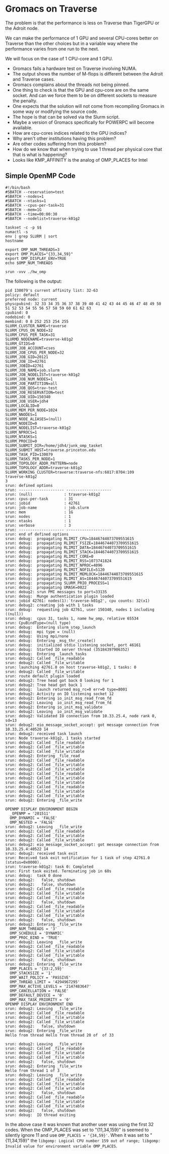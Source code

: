 # Gromacs on Traverse

The problem is that the performance is less on Traverse than TigerGPU or the Adroit node.

We can make the performance of 1 GPU and several CPU-cores better on Traverse than the other choices but in a variable way
where the performance varies from one run to the next.

We will focus on the case of 1 CPU-core and 1 GPU.

   * Gromacs fails a hardware test on Traverse involving NUMA.
   * The output shows the number of M-flops is different between the Adroit and Traverse cases.
   * Gromacs complains about the threads not being pinned.
   * One thing to check is that the GPU and cpu-core are on the same socket. And can we force them to be on different sockets
   to measure the penalty.
   * One expects that the solution will not come from recompiling Gromacs in some way or modifying the source code.
   * The hope is that can be solved via the Slurm script.
   * Maybe a version of Gromacs specifically for POWERPC will become available.
   * How are cpu-cores indices related to the GPU indices?
   * Why aren't other institutions having this problem?
   * Are other codes suffering from this problem?
   * How do we know that when trying to use 1 thread per physical core that that is what is happening?
   * Looks like KMP_AFFINITY is the analog of OMP_PLACES for Intel
   
## Simple OpenMP Code
   
```
#!/bin/bash
#SBATCH --reservation=test
#SBATCH --nodes=1
#SBATCH --ntasks=1
#SBATCH --cpus-per-task=31
#SBATCH --mem=1G
#SBATCH --time=00:00:30
#SBATCH --nodelist=traverse-k01g2

taskset -c -p $$
numactl -s
env | grep SLURM | sort
hostname

export OMP_NUM_THREADS=3
export OMP_PLACES="{33,34,59}"
export OMP_DISPLAY_ENV=TRUE
echo $OMP_NUM_THREADS

srun -vvv ./hw_omp
```

The following is the output:

```
pid 130079's current affinity list: 32-63
policy: default
preferred node: current
physcpubind: 32 33 34 35 36 37 38 39 40 41 42 43 44 45 46 47 48 49 50 51 52 53 54 55 56 57 58 59 60 61 62 63 
cpubind: 0 
nodebind: 0 
membind: 0 8 252 253 254 255 
SLURM_CLUSTER_NAME=traverse
SLURM_CPUS_ON_NODE=32
SLURM_CPUS_PER_TASK=31
SLURMD_NODENAME=traverse-k01g2
SLURM_GTIDS=0
SLURM_JOB_ACCOUNT=cses
SLURM_JOB_CPUS_PER_NODE=32
SLURM_JOB_GID=20121
SLURM_JOB_ID=42761
SLURM_JOBID=42761
SLURM_JOB_NAME=job.slurm
SLURM_JOB_NODELIST=traverse-k01g2
SLURM_JOB_NUM_NODES=1
SLURM_JOB_PARTITION=all
SLURM_JOB_QOS=trav-test
SLURM_JOB_RESERVATION=test
SLURM_JOB_UID=150340
SLURM_JOB_USER=jdh4
SLURM_LOCALID=0
SLURM_MEM_PER_NODE=1024
SLURM_NNODES=1
SLURM_NODE_ALIASES=(null)
SLURM_NODEID=0
SLURM_NODELIST=traverse-k01g2
SLURM_NPROCS=1
SLURM_NTASKS=1
SLURM_PROCID=0
SLURM_SUBMIT_DIR=/home/jdh4/junk_omp_tasket
SLURM_SUBMIT_HOST=traverse.princeton.edu
SLURM_TASK_PID=130079
SLURM_TASKS_PER_NODE=1
SLURM_TOPOLOGY_ADDR_PATTERN=node
SLURM_TOPOLOGY_ADDR=traverse-k01g2
SLURM_WORKING_CLUSTER=traverse:traverse-nfs:6817:8704:109
traverse-k01g2
3
srun: defined options
srun: -------------------- --------------------
srun: (null)              : traverse-k01g2
srun: cpus-per-task       : 31
srun: jobid               : 42761
srun: job-name            : job.slurm
srun: mem                 : 1G
srun: nodes               : 1
srun: ntasks              : 1
srun: verbose             : 3
srun: -------------------- --------------------
srun: end of defined options
srun: debug:  propagating RLIMIT_CPU=18446744073709551615
srun: debug:  propagating RLIMIT_FSIZE=18446744073709551615
srun: debug:  propagating RLIMIT_DATA=18446744073709551615
srun: debug:  propagating RLIMIT_STACK=18446744073709551615
srun: debug:  propagating RLIMIT_CORE=0
srun: debug:  propagating RLIMIT_RSS=1073741824
srun: debug:  propagating RLIMIT_NPROC=4096
srun: debug:  propagating RLIMIT_NOFILE=5120
srun: debug:  propagating RLIMIT_MEMLOCK=18446744073709551615
srun: debug:  propagating RLIMIT_AS=18446744073709551615
srun: debug:  propagating SLURM_PRIO_PROCESS=1
srun: debug:  propagating UMASK=0022
srun: debug2: srun PMI messages to port=33135
srun: debug:  Munge authentication plugin loaded
srun: jobid 42761: nodes(1):`traverse-k01g2', cpu counts: 32(x1)
srun: debug2: creating job with 1 tasks
srun: debug:  requesting job 42761, user 150340, nodes 1 including ((null))
srun: debug:  cpus 31, tasks 1, name hw_omp, relative 65534
srun: CpuBindType=(null type)
srun: debug:  Entering slurm_step_launch
srun: debug:  mpi type = (null)
srun: debug:  Using mpi/none
srun: debug:  Entering _msg_thr_create()
srun: debug:  initialized stdio listening socket, port 46161
srun: debug:  Started IO server thread (35184397906352)
srun: debug:  Entering _launch_tasks
srun: debug2: Called _file_readable
srun: debug2: Called _file_writable
srun: launching 42761.0 on host traverse-k01g2, 1 tasks: 0
srun: debug2: Called _file_writable
srun: route default plugin loaded
srun: debug2: Tree head got back 0 looking for 1
srun: debug2: Tree head got back 1
srun: debug:  launch returned msg_rc=0 err=0 type=8001
srun: debug2: Activity on IO listening socket 12
srun: debug2: Entering io_init_msg_read_from_fd
srun: debug2: Leaving  io_init_msg_read_from_fd
srun: debug2: Entering io_init_msg_validate
srun: debug2: Leaving  io_init_msg_validate
srun: debug2: Validated IO connection from 10.33.25.4, node rank 0, sd=13
srun: debug2: eio_message_socket_accept: got message connection from 10.33.25.4:40520 14
srun: debug2: received task launch
srun: Node traverse-k01g2, 1 tasks started
srun: debug2: Called _file_readable
srun: debug2: Called _file_writable
srun: debug2: Called _file_writable
srun: debug2: Entering _file_read
srun: debug2: Called _file_readable
srun: debug2: Called _file_writable
srun: debug2: Called _file_writable
srun: debug2: Called _file_readable
srun: debug2: Called _file_writable
srun: debug2: Called _file_writable
srun: debug2: Called _file_readable
srun: debug2: Called _file_writable
srun: debug2: Called _file_writable
srun: debug2: Entering _file_write

OPENMP DISPLAY ENVIRONMENT BEGIN
  _OPENMP = '201511'
  OMP_DYNAMIC = 'FALSE'
  OMP_NESTED = 'FALSE'
srun: debug2: Leaving  _file_write
srun: debug2: Called _file_readable
srun: debug2: Called _file_writable
srun: debug2: Called _file_writable
srun: debug2: eio_message_socket_accept: got message connection from 10.33.25.4:40522 14
srun: debug2: received task exit
srun: Received task exit notification for 1 task of step 42761.0 (status=0x0000).
srun: traverse-k01g2: task 0: Completed
srun: First task exited. Terminating job in 60s
srun: debug:  task 0 done
srun: debug2:   false, shutdown
srun: debug2:   false, shutdown
srun: debug2: Called _file_readable
srun: debug2: Called _file_writable
srun: debug2: Called _file_writable
srun: debug2:   false, shutdown
srun: debug2: Called _file_readable
srun: debug2: Called _file_writable
srun: debug2: Called _file_writable
srun: debug2:   false, shutdown
srun: debug2: Entering _file_write
  OMP_NUM_THREADS = '3'
  OMP_SCHEDULE = 'DYNAMIC'
  OMP_PROC_BIND = 'TRUE'
srun: debug2: Leaving  _file_write
srun: debug2: Called _file_readable
srun: debug2: Called _file_writable
srun: debug2: Called _file_writable
srun: debug2:   false, shutdown
srun: debug2: Entering _file_write
  OMP_PLACES = '{33:2,59}'
  OMP_STACKSIZE = '1'
  OMP_WAIT_POLICY = 'PASSIVE'
  OMP_THREAD_LIMIT = '4294967295'
  OMP_MAX_ACTIVE_LEVELS = '2147483647'
  OMP_CANCELLATION = 'FALSE'
  OMP_DEFAULT_DEVICE = '0'
  OMP_MAX_TASK_PRIORITY = '0'
OPENMP DISPLAY ENVIRONMENT END
srun: debug2: Leaving  _file_write
srun: debug2: Called _file_readable
srun: debug2: Called _file_writable
srun: debug2: Called _file_writable
srun: debug2:   false, shutdown
srun: debug2: Entering _file_write
Hello from thread Hello from thread 20 of  of 33

srun: debug2: Leaving  _file_write
srun: debug2: Called _file_readable
srun: debug2: Called _file_writable
srun: debug2: Called _file_writable
srun: debug2:   false, shutdown
srun: debug2: Entering _file_write
Hello from thread 1 of 3
srun: debug2: Leaving  _file_write
srun: debug2: Called _file_readable
srun: debug2: Called _file_writable
srun: debug2: Called _file_writable
srun: debug2:   false, shutdown
srun: debug2: Called _file_readable
srun: debug2: Called _file_writable
srun: debug2: Called _file_writable
srun: debug2:   false, shutdown
srun: debug:  IO thread exiting
```

In the above case it was known that another user was using the first 32 codes. When the OMP_PLACES was set to "{11,34,159}" is seemed to silently ignore 11 and use `OMP_PLACES = '{34,59}'`. When it was set to "{11,34,159}" the `libgomp: Logical CPU number 159 out of range; libgomp: Invalid value for environment variable OMP_PLACES`.
